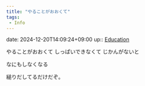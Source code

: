 ```yaml
---
title: "やることがおおくて"
tags:
 - Info
---
```


date: 2024-12-20T14:09:24+09:00
up:: [Education](../Bar/Novel/Topics/Education.md)

やることがおおくて
しっぱいできなくて
じかんがないと

なにもしなくなる


縋りだしてるだけだぞ。